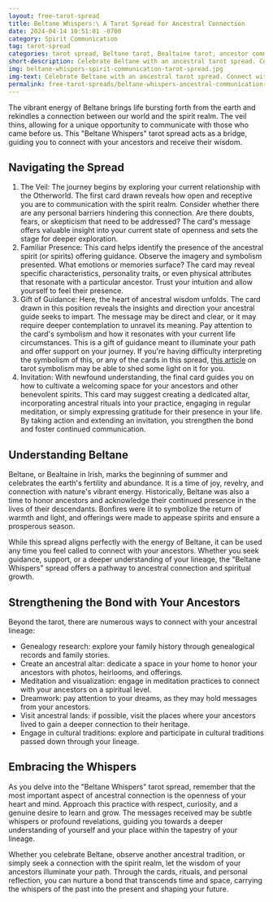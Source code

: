 ```yaml
---
layout: free-tarot-spread
title: Beltane Whispers:\ A Tarot Spread for Ancestral Connection
date: 2024-04-14 10:51:01 -0700
category: Spirit Communication
tag: tarot-spread
categories: tarot spread, Beltane tarot, Bealtaine tarot, ancestor communication tarot, spirit communication tarot, ancestral connection, spirit communication, tarot spread, Beltane traditions, ancestor veneration
short-description: Celebrate Beltane with an ancestral tarot spread. Connect with your lineage, receive guidance, and explore ancient traditions.
img: beltane-whispers-spirit-communication-tarot-spread.jpg
img-text: Celebrate Beltane with an ancestral tarot spread. Connect with your lineage, receive guidance, and explore ancient traditions.
permalink: free-tarot-spreads/beltane-whispers-ancestral-communication-tarot-spread
---
```


The vibrant energy of Beltane brings life bursting forth from the earth and rekindles a connection between our world and the spirit realm. The veil thins, allowing for a unique opportunity to communicate with those who came before us. This "Beltane Whispers" tarot spread acts as a bridge, guiding you to connect with your ancestors and receive their wisdom.

## Navigating the Spread
1. The Veil: The journey begins by exploring your current relationship with the Otherworld. The first card drawn reveals how open and receptive you are to communication with the spirit realm. Consider whether there are any personal barriers hindering this connection. Are there doubts, fears, or skepticism that need to be addressed? The card's message offers valuable insight into your current state of openness and sets the stage for deeper exploration.
2. Familiar Presence: This card helps identify the presence of the ancestral spirit (or spirits) offering guidance. Observe the imagery and symbolism presented. What emotions or memories surface? The card may reveal specific characteristics, personality traits, or even physical attributes that resonate with a particular ancestor. Trust your intuition and allow yourself to feel their presence.
3. Gift of Guidance: Here, the heart of ancestral wisdom unfolds. The card drawn in this position reveals the insights and direction your ancestral guide seeks to impart. The message may be direct and clear, or it may require deeper contemplation to unravel its meaning. Pay attention to the card's symbolism and how it resonates with your current life circumstances. This is a gift of guidance meant to illuminate your path and offer support on your journey. If you're having difficulty interpreting the symbolism of this, or any of the cards in this spread, [this article](https://juniperdivination.com/tarot-cards-symbolism-imagery-and-interpretation) on tarot symbolism may be able to shed some light on it for you. 
4. Invitation: With newfound understanding, the final card guides you on how to cultivate a welcoming space for your ancestors and other benevolent spirits. This card may suggest creating a dedicated altar, incorporating ancestral rituals into your practice, engaging in regular meditation, or simply expressing gratitude for their presence in your life. By taking action and extending an invitation, you strengthen the bond and foster continued communication.

## Understanding Beltane
Beltane, or Bealtaine in Irish, marks the beginning of summer and celebrates the earth's fertility and abundance. It is a time of joy, revelry, and connection with nature's vibrant energy. Historically, Beltane was also a time to honor ancestors and acknowledge their continued presence in the lives of their descendants. Bonfires were lit to symbolize the return of warmth and light, and offerings were made to appease spirits and ensure a prosperous season.

While this spread aligns perfectly with the energy of Beltane, it can be used any time you feel called to connect with your ancestors. Whether you seek guidance, support, or a deeper understanding of your lineage, the "Beltane Whispers" spread offers a pathway to ancestral connection and spiritual growth.


## Strengthening the Bond with Your Ancestors
Beyond the tarot, there are numerous ways to connect with your ancestral lineage:
* Genealogy research: explore your family history through genealogical records and family stories.
* Create an ancestral altar: dedicate a space in your home to honor your ancestors with photos, heirlooms, and offerings.
* Meditation and visualization: engage in meditation practices to connect with your ancestors on a spiritual level.
* Dreamwork: pay attention to your dreams, as they may hold messages from your ancestors.
* Visit ancestral lands: if possible, visit the places where your ancestors lived to gain a deeper connection to their heritage.
* Engage in cultural traditions: explore and participate in cultural traditions passed down through your lineage.

## Embracing the Whispers
As you delve into the "Beltane Whispers" tarot spread, remember that the most important aspect of ancestral connection is the openness of your heart and mind. Approach this practice with respect, curiosity, and a genuine desire to learn and grow. The messages received may be subtle whispers or profound revelations, guiding you towards a deeper understanding of yourself and your place within the tapestry of your lineage.

Whether you celebrate Beltane, observe another ancestral tradition, or simply seek a connection with the spirit realm, let the wisdom of your ancestors illuminate your path. Through the cards, rituals, and personal reflection, you can nurture a bond that transcends time and space, carrying the whispers of the past into the present and shaping your future.